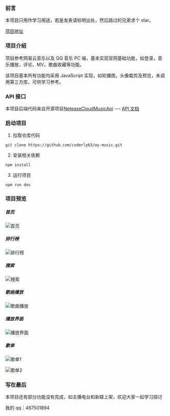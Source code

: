 ### 前言

本项目只用作学习用途，若是发表请标明出处，然后路过的兄弟求个 star。

[项目地址](https://github.com/coderly63/wy-music)

### 项目介绍

项目参考网易云音乐以及 QQ 音乐 PC 端，基本实现官网基础功能，如登录，音乐播放，评论，MV，歌曲收藏等功能。

该项目基本所有功能均采用 JavaScript 实现，如轮播图，头像裁剪及预览，未调用第三方库，可供学习参考。

### API 接口

本项目后端代码来自开源项目[NeteaseCloudMusicApi](https://github.com/Binaryify/NeteaseCloudMusicApi) --- [API 文档](https://neteasecloudmusicapi.vercel.app/#/)

### 启动项目

1. 拉取仓库代码

```
git clone https://github.com/coderly63/wy-music.git
```

2. 安装相关依赖

```
npm install
```

3. 运行项目

```
npm run dev
```

### 项目预览

##### 首页

![首页](https://pic.imgdb.cn/item/613075c044eaada73987c566.png)

##### 排行榜

![排行榜](https://pic.imgdb.cn/item/61307aeb44eaada7399bcf94.png)

##### 搜索

![搜索](https://pic.imgdb.cn/item/6130774b44eaada7398d1896.png)

##### 歌曲播放

![歌曲播放](https://pic.imgdb.cn/item/61307b1344eaada7399c722c.png)

##### 播放界面

![播放界面](https://pic.imgdb.cn/item/6130773e44eaada7398ce4a4.png)

##### 歌单

![歌单1](https://pic.imgdb.cn/item/61307f0044eaada739a4d019.png)

![歌单2](https://pic.imgdb.cn/item/6130800644eaada739a699f2.png)

### 写在最后

本项目还有部分功能没有完成，如主播电台和新碟上架，欢迎大家一起学习探讨

我的 qq：467501894
